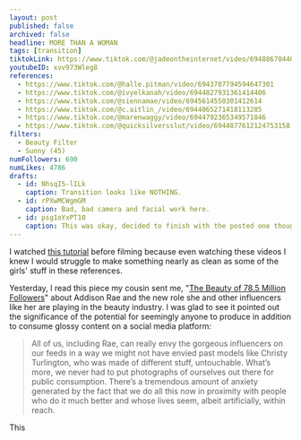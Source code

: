 ```yaml
---
layout: post
published: false
archived: false
headline: MORE THAN A WOMAN
tags: [transition]
tiktokLink: https://www.tiktok.com/@jadeontheinternet/video/6948867044062268678
youtubeID: xvv973Wleg8
references:
  - https://www.tiktok.com/@halle.pitman/video/6943787794594647301
  - https://www.tiktok.com/@ivyelkanah/video/6944827931361414406
  - https://www.tiktok.com/@siennamae/video/6945614550301412614
  - https://www.tiktok.com/@c.aitlin_/video/6944065271418113285
  - https://www.tiktok.com/@marenwaggy/video/6944792365349571846
  - https://www.tiktok.com/@quicksilversslut/video/6944877612124753158
filters:
  - Beauty Filter
  - Sunny (45)
numFollowers: 690
numLikes: 4786
drafts: 
  - id: NhsqI5-lILk
    caption: Transition looks like NOTHING.
  - id: rPXwMCWgmGM
    caption: Bad, bad camera and facial work here.
  - id: psg1oYxPT10
    caption: This was okay, decided to finish with the posted one though.
---
```


I watched [this tutorial](https://www.tiktok.com/@jillian_dearwater/video/6945918435272445189) before filming because even watching these videos I knew I would struggle to make something nearly as clean as some of the girls' stuff in these references. 

Yesterday, I read this piece my cousin sent me, "[The Beauty of 78.5 Million Followers](https://www.nytimes.com/2021/03/23/magazine/addison-rae-beauty-industry.html)" about Addison Rae and the new role she and other influencers like her are playing in the beauty industry. I was glad to see it pointed out the significance of the potential for seemingly anyone to produce in addition to consume glossy content on a social media platform: 

> All of us, including Rae, can really envy the gorgeous influencers on our feeds in a way we might not have envied past models like Christy Turlington, who was made of different stuff, untouchable. What’s more, we never had to put photographs of ourselves out there for public consumption. There’s a tremendous amount of anxiety generated by the fact that we do all this now in proximity with people who do it much better and whose lives seem, albeit artificially, within reach.

This